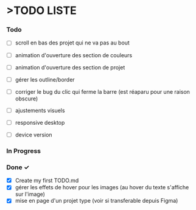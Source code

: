 # >TODO LISTE


### Todo
- [ ] scroll en bas des projet qui ne va pas au bout
- [ ] animation d'ouverture des section de couleurs
- [ ] animation d'ouverture des section de projet  
- [ ] gérer les outline/border
- [ ] corriger le bug du clic qui ferme la barre (est réaparu pour une raison obscure)
- [ ] ajustements visuels
- [ ] responsive desktop  
- [ ] device version    
   

### In Progress


### Done ✓

- [x] Create my first TODO.md
- [x] gérer les effets de hover pour les images (au hover du texte s'affiche sur l'image) 
- [x] mise en page d'un projet type (voir si transferable depuis Figma)    